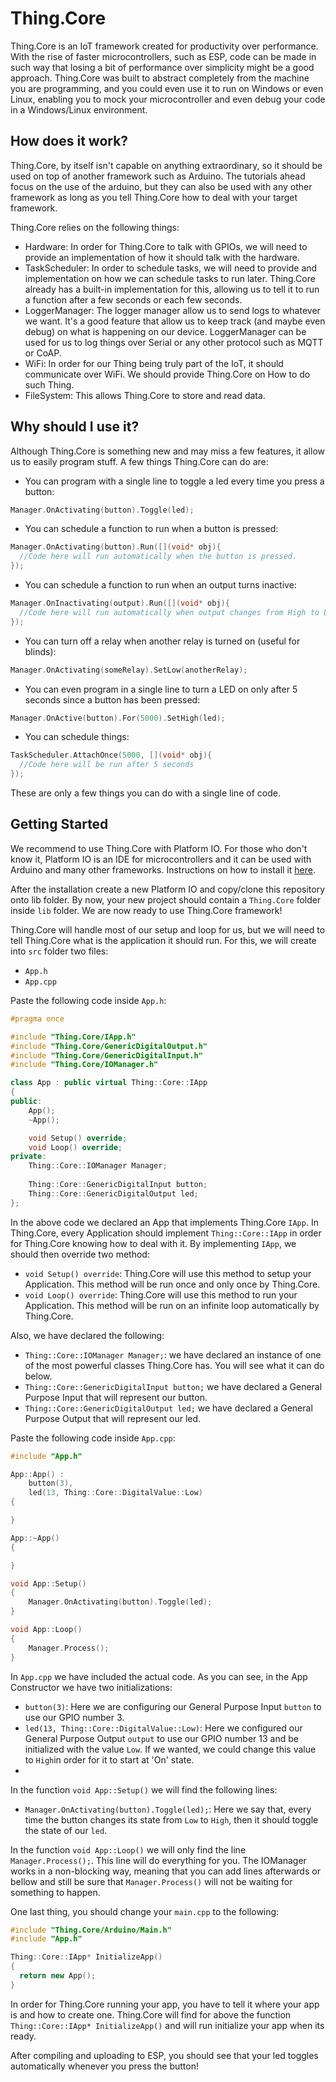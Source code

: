 # Thing.Core

Thing.Core is an IoT framework created for productivity over performance. With the rise of faster microcontrollers, such as ESP, code can be made in such way that losing a bit of performance over simplicity might be a good approach. Thing.Core was built to abstract completely from the machine you are programming, and you could even use it to run on Windows or even Linux, enabling you to mock your microcontroller and even debug your code in a Windows/Linux environment.

## How does it work?
Thing.Core, by itself isn't capable on anything extraordinary, so it should be used on top of another framework such as Arduino. The tutorials ahead focus on the use of the arduino, but they can also be used with any other framework as long as you tell Thing.Core how to deal with your target framework.

Thing.Core relies on the following things:
  - Hardware: In order for Thing.Core to talk with GPIOs, we will need to provide an implementation of how it should talk with the hardware.
  - TaskScheduler: In order to schedule tasks, we will need to provide and implementation on how we can schedule tasks to run later. Thing.Core already has a built-in implementation for this, allowing us to tell it to run a function after a few seconds or each few seconds.
  - LoggerManager: The logger manager allow us to send logs to whatever we want. It's a good feature that allow us to keep track (and maybe even debug) on what is happening on our device. LoggerManager can be used for us to log things over Serial or any other protocol such as MQTT or CoAP.
  - WiFi: In order for our Thing being truly part of the IoT, it should communicate over WiFi. We should provide Thing.Core on How to do such Thing.
  - FileSystem: This allows Thing.Core to store and read data.
  
## Why should I use it?
Although Thing.Core is something new and may miss a few features, it allow us to easily program stuff. A few things Thing.Core can do are:
  - You can program with a single line to toggle a led every time you press a button:
  ```cpp
  Manager.OnActivating(button).Toggle(led);
  ```
  - You can schedule a function to run when a button is pressed:
  ```cpp
  Manager.OnActivating(button).Run([](void* obj){
    //Code here will run automatically when the button is pressed.
  });
  ```
  - You can schedule a function to run when an output turns inactive:
  ```cpp
  Manager.OnInactivating(output).Run([](void* obj){
    //Code here will run automatically when output changes from High to Low.
  });
  ```
  - You can turn off a relay when another relay is turned on (useful for blinds):
  ```cpp
  Manager.OnActivating(someRelay).SetLow(anotherRelay);
  ```
  - You can even program in a single line to turn a LED on only after 5 seconds since a button has been pressed:
  ```cpp
  Manager.OnActive(button).For(5000).SetHigh(led);
  ```
  - You can schedule things:
  ```cpp
  TaskScheduler.AttachOnce(5000, [](void* obj){
    //Code here will be run after 5 seconds
  });
  ```
  
These are only a few things you can do with a single line of code.

## Getting Started
We recommend to use Thing.Core with Platform IO. For those who don't know it, Platform IO is an IDE for microcontrollers and it can be used with Arduino and many other frameworks. Instructions on how to install it [here](https://docs.platformio.org/en/latest/ide/vscode.html#installation).

After the installation create a new Platform IO and copy/clone this repository onto lib folder. By now, your new project should contain a ```Thing.Core``` folder inside ```lib``` folder. We are now ready to use Thing.Core framework!

Thing.Core will handle most of our setup and loop for us, but we will need to tell Thing.Core what is the application it should run. For this, we will create into ```src``` folder two files:
  - ```App.h```
  - ```App.cpp```

Paste the following code inside ```App.h```:

```cpp
#pragma once

#include "Thing.Core/IApp.h"
#include "Thing.Core/GenericDigitalOutput.h"
#include "Thing.Core/GenericDigitalInput.h"
#include "Thing.Core/IOManager.h"

class App : public virtual Thing::Core::IApp
{
public:
    App();
    ~App();

    void Setup() override;
    void Loop() override;
private:
    Thing::Core::IOManager Manager;
    
    Thing::Core::GenericDigitalInput button;
    Thing::Core::GenericDigitalOutput led;
};
```

In the above code we declared an App that implements Thing.Core ```IApp```. In Thing.Core, every Application should implement ```Thing::Core::IApp``` in order for Thing.Core knowing how to deal with it. By implementing ```IApp```, we should then override two method:
- ```void Setup() override```: Thing.Core will use this method to setup your Application. This method will be run once and only once by Thing.Core.
- ```void Loop() override```: Thing.Core will use this method to run your Application. This method will be run on an infinite loop automatically by Thing.Core.

Also, we have declared the following:
- ```Thing::Core::IOManager Manager;```: we have declared an instance of one of the most powerful classes Thing.Core has. You will see what it can do below.
- ```Thing::Core::GenericDigitalInput button;``` we have declared a General Purpose Input that will represent our button.
- ```Thing::Core::GenericDigitalOutput led;``` we have declared a General Purpose Output that will represent our led.

Paste the following code inside ```App.cpp```:
```cpp
#include "App.h"

App::App() :
    button(3),
    led(13, Thing::Core::DigitalValue::Low)
{

}

App::~App()
{

}

void App::Setup()
{
    Manager.OnActivating(button).Toggle(led);
}

void App::Loop()
{
    Manager.Process();
}
```

In ```App.cpp``` we have included the actual code. As you can see, in the App Constructor we have two initializations:
- ```button(3)```: Here we are configuring our General Purpose Input ```button``` to use our GPIO number 3.
- ```led(13, Thing::Core::DigitalValue::Low)```: Here we configured our General Purpose Output ```output``` to use our GPIO number 13 and be initialized with the value ```Low```. If we wanted, we could change this value to ```High```in order for it to start at 'On' state.
- 
In the function ```void App::Setup()``` we will find the following lines:
- ```Manager.OnActivating(button).Toggle(led);```: Here we say that, every time the button changes its state from ```Low``` to ```High```, then it should toggle the state of our ```led```.

In the function ```void App::Loop()``` we will only find the line ```Manager.Process();```. This line will do everything for you. The IOManager works in a non-blocking way, meaning that you can add lines afterwards or bellow and still be sure that ```Manager.Process()``` will not be waiting for something to happen.

One last thing, you should change your ```main.cpp``` to the following:
```cpp
#include "Thing.Core/Arduino/Main.h"
#include "App.h"

Thing::Core::IApp* InitializeApp()
{
  return new App();
}
```
In order for Thing.Core running your app, you have to tell it where your app is and how to create one. Thing.Core will find for above the function ```Thing::Core::IApp* InitializeApp()``` and will run initialize your app when its ready.

After compiling and uploading to ESP, you should see that your led toggles automatically whenever you press the button!
